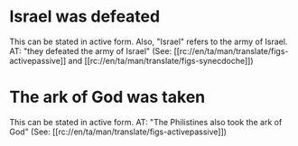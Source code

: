 # Israel was defeated

This can be stated in active form. Also, "Israel" refers to the army of Israel. AT: "they defeated the army of Israel" (See: [[rc://en/ta/man/translate/figs-activepassive]] and [[rc://en/ta/man/translate/figs-synecdoche]])

# The ark of God was taken

This can be stated in active form. AT: "The Philistines also took the ark of God" (See: [[rc://en/ta/man/translate/figs-activepassive]])